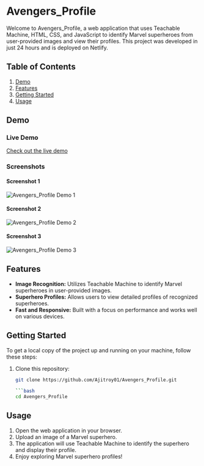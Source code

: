 # Avengers_Profile

Welcome to Avengers_Profile, a web application that uses Teachable Machine, HTML, CSS, and JavaScript to identify Marvel superheroes from user-provided images and view their profiles. This project was developed in just 24 hours and is deployed on Netlify.

## Table of Contents

1. [Demo](#demo)
2. [Features](#features)
3. [Getting Started](#getting-started)
4. [Usage](#usage)

## Demo

### Live Demo
[Check out the live demo](https://avengers-profile.netlify.app/)

### Screenshots

#### Screenshot 1
![Avengers_Profile Demo 1](https://drive.google.com/uc?id=1QVwxmE5Kz1KIbm6SfL1QQKbZCmDSrad0)

#### Screenshot 2
![Avengers_Profile Demo 2](https://drive.google.com/uc?id=1W1EW5aQZ6FFfn6z2B--MpBax1v9rd3Ty)

#### Screenshot 3
![Avengers_Profile Demo 3](https://drive.google.com/uc?id=1I9LZ-SUqV7Pr17BPvh9I2JctHTNtlVTb)

## Features

- **Image Recognition:** Utilizes Teachable Machine to identify Marvel superheroes in user-provided images.
- **Superhero Profiles:** Allows users to view detailed profiles of recognized superheroes.
- **Fast and Responsive:** Built with a focus on performance and works well on various devices.

## Getting Started

To get a local copy of the project up and running on your machine, follow these steps:

1. Clone this repository:

   ```bash
   git clone https://github.com/Ajitroy01/Avengers_Profile.git
  
   ```bash
   cd Avengers_Profile

## Usage

1. Open the web application in your browser.
2. Upload an image of a Marvel superhero.
3. The application will use Teachable Machine to identify the superhero and display their profile.
4. Enjoy exploring Marvel superhero profiles!
